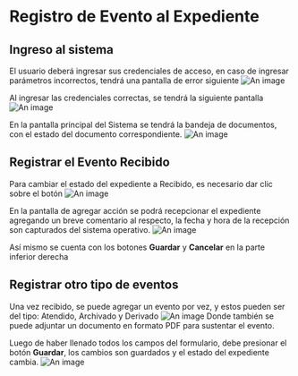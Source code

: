 # Registro de Evento al Expediente

## Ingreso al sistema
El usuario deberá ingresar sus credenciales de acceso, en caso de ingresar parámetros incorrectos, tendrá una pantalla de error siguiente
![An image](/img/acceso_sistema_error.png)

Al ingresar las credenciales correctas, se tendrá la siguiente pantalla
![An image](/img/acceso_sistema.png)

En la pantalla principal del Sistema se tendrá la bandeja de documentos, con el estado del documento correspondiente.
![An image](/img/Recibir_documento_1.png)

## Registrar el Evento Recibido
Para cambiar el estado del expediente a Recibido, es necesario dar clic sobre el botón ![An image](/img/accion.png)

En la pantalla de agregar acción se podrá recepcionar el expediente agregando un breve comentario al respecto, la fecha y hora de la recepción son capturados del sistema operativo.
![An image](/img/Recibir_documento_2.png)

Así mismo se cuenta con los botones **Guardar** y **Cancelar** en la parte inferior derecha

## Registrar otro tipo de eventos
Una vez recibido, se puede agregar un evento por vez, y estos pueden ser del tipo: Atendido, Archivado y Derivado 
![An image](/img/Atender_documento_2.png)
Donde también se puede adjuntar un documento en formato PDF para sustentar el evento.

Luego de haber llenado todos los campos del formulario, debe presionar el botón **Guardar**, los cambios son guardados y el estado del expediente cambia.
![An image](/img/Tramie_Registrado_numexpediente.png)
